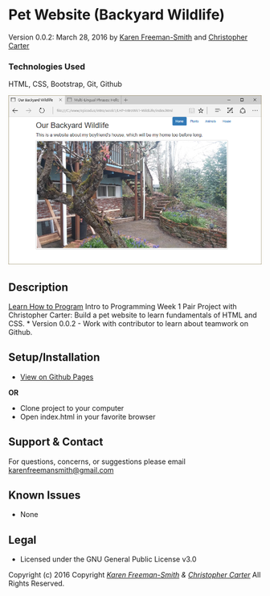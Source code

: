 # Pet Website (Backyard Wildlife)
Version 0.0.2: March 28, 2016
by [Karen Freeman-Smith](https://karenfreemansmith.github.io) and [Christopher Carter](http://chriscarter777.github.io)

### Technologies Used
HTML, CSS, Bootstrap, Git, Github

![screenshot of project running](screenshot.png)

## Description
[Learn How to Program](http://learnhowtoprogram.com) Intro to Programming Week 1 Pair Project with Christopher Carter: Build a pet website to learn fundamentals of HTML and CSS. * Version 0.0.2 - Work with contributor to learn about teamwork on Github.

## Setup/Installation
* [View on Github Pages](https://karenfreemansmith.github.io/Epic-IntroWk1-PetWebsite)

 __OR__
* Clone project to your computer
* Open index.html in your favorite browser

## Support & Contact
For questions, concerns, or suggestions please email karenfreemansmith@gmail.com

## Known Issues
* None

## Legal
* Licensed under the GNU General Public License v3.0

Copyright (c) 2016 Copyright _[Karen Freeman-Smith](https://karenfreemansmith.github.io) & [Christopher Carter](http://chriscarter777.github.io)_ All Rights Reserved.
